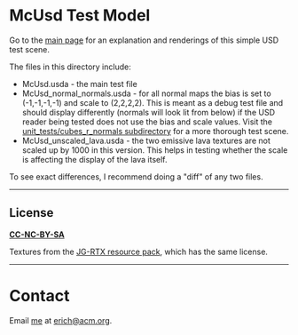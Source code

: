 # McUsd Test Model
Go to the [main page](https://github.com/erich666/McUsd) for an explanation and renderings of this simple USD test scene.

The files in this directory include:
* McUsd.usda - the main test file
* McUsd_normal_normals.usda - for all normal maps the bias is set to (-1,-1,-1,-1) and scale to (2,2,2,2). This is meant as a debug test file and should display differently (normals will look lit from below) if the USD reader being tested does not use the bias and scale values. Visit the [unit_tests/cubes_r_normals subdirectory](/unit_tests/cubes_r_normals) for a more thorough test scene.
* McUsd_unscaled_lava.usda - the two emissive lava textures are not scaled up by 1000 in this version. This helps in testing whether the scale is affecting the display of the lava itself.

To see exact differences, I recommend doing a "diff" of any two files.

---
## License

**[CC-NC-BY-SA](LICENSE)**

Textures from the [JG-RTX resource pack](https://github.com/jasonjgardner/jg-rtx), which has the same license.

---
# Contact
Email [me](http://erichaines.com) at [erich@acm.org](mailto:erich@acm.org).